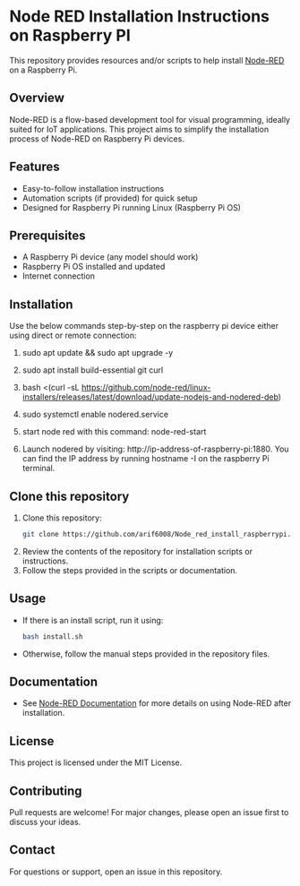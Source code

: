 # Node RED Installation Instructions on Raspberry PI 

This repository provides resources and/or scripts to help install [Node-RED](https://nodered.org/) on a Raspberry Pi.

## Overview

Node-RED is a flow-based development tool for visual programming, ideally suited for IoT applications. This project aims to simplify the installation process of Node-RED on Raspberry Pi devices.

## Features

- Easy-to-follow installation instructions
- Automation scripts (if provided) for quick setup
- Designed for Raspberry Pi running Linux (Raspberry Pi OS)

## Prerequisites

- A Raspberry Pi device (any model should work)
- Raspberry Pi OS installed and updated
- Internet connection

## Installation
Use the below commands step-by-step on the raspberry pi device either using direct or remote connection: 

1. sudo apt update && sudo apt upgrade -y

2. sudo apt install build-essential git curl

3. bash <(curl -sL https://github.com/node-red/linux-installers/releases/latest/download/update-nodejs-and-nodered-deb)

4. sudo systemctl enable nodered.service

5. start node red with this command: node-red-start

6. Launch nodered by visiting: http://ip-address-of-raspberry-pi:1880. You can find the IP address by running hostname -I on the raspberry Pi terminal.

## Clone this repository 
1. Clone this repository:
   ```bash
   git clone https://github.com/arif6008/Node_red_install_raspberrypi.git
   ```
2. Review the contents of the repository for installation scripts or instructions.
3. Follow the steps provided in the scripts or documentation.

## Usage

- If there is an install script, run it using:
  ```bash
  bash install.sh
  ```
- Otherwise, follow the manual steps provided in the repository files.

## Documentation

- See [Node-RED Documentation](https://nodered.org/docs/) for more details on using Node-RED after installation.

## License

This project is licensed under the MIT License.

## Contributing

Pull requests are welcome! For major changes, please open an issue first to discuss your ideas.

## Contact

For questions or support, open an issue in this repository.
